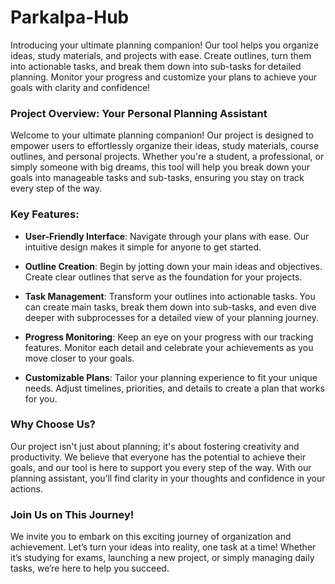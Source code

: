 # Parkalpa-Hub

Introducing your ultimate planning companion! Our tool helps you organize ideas, study materials, and projects with ease. Create outlines, turn them into actionable tasks, and break them down into sub-tasks for detailed planning. Monitor your progress and customize your plans to achieve your goals with clarity and confidence!

### Project Overview: Your Personal Planning Assistant

Welcome to your ultimate planning companion! Our project is designed to empower users to effortlessly organize their ideas, study materials, course outlines, and personal projects. Whether you're a student, a professional, or simply someone with big dreams, this tool will help you break down your goals into manageable tasks and sub-tasks, ensuring you stay on track every step of the way.



### Key Features:

* **User-Friendly Interface**: Navigate through your plans with ease. Our intuitive design makes it simple for anyone to get started.

* **Outline Creation**: Begin by jotting down your main ideas and objectives. Create clear outlines that serve as the foundation for your projects.

* **Task Management**: Transform your outlines into actionable tasks. You can create main tasks, break them down into sub-tasks, and even dive deeper with subprocesses for a detailed view of your planning journey.

* **Progress Monitoring**: Keep an eye on your progress with our tracking features. Monitor each detail and celebrate your achievements as you move closer to your goals.

* **Customizable Plans**: Tailor your planning experience to fit your unique needs. Adjust timelines, priorities, and details to create a plan that works for you.

### Why Choose Us?

Our project isn't just about planning; it's about fostering creativity and productivity. We believe that everyone has the potential to achieve their goals, and our tool is here to support you every step of the way. With our planning assistant, you’ll find clarity in your thoughts and confidence in your actions.

### Join Us on This Journey!

We invite you to embark on this exciting journey of organization and achievement. Let’s turn your ideas into reality, one task at a time! Whether it’s studying for exams, launching a new project, or simply managing daily tasks, we’re here to help you succeed.
